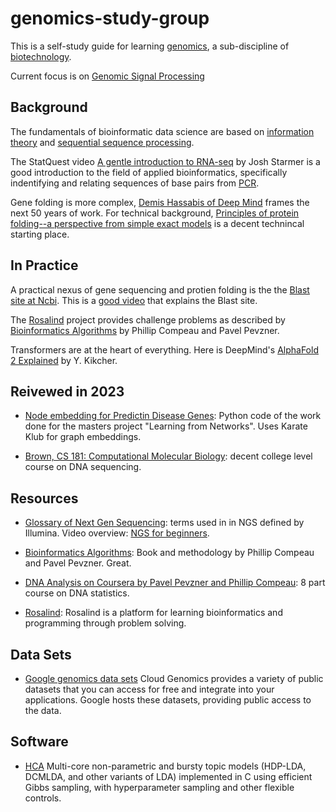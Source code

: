 # genomics-study-group


This is a self-study guide for learning [genomics](https://www.genome.gov/about-genomics/fact-sheets/A-Brief-Guide-to-Genomics), a sub-discipline of [biotechnology](../README.md).

Current focus is on [Genomic Signal Processing](https://nodeholder.notion.site/Genomic-Signal-Processing-eb48c90f0f6d49a481bc498421879d64)

## Background

The fundamentals of bioinformatic data science are based on [information theory](https://bioinformaticshome.com/bioinformatics_tutorials/sequence_alignment/introduction_to_information_theory.html)  and [sequential sequence processing](./papers/2007-BootstrapParticleFilteringSPMagCandy.pdf).

The StatQuest video [A gentle introduction to RNA-seq](https://www.youtube.com/watch?v=tlf6wYJrwKY) by Josh Starmer is a good introduction to the field of applied bioinformatics, specifically indentifying and relating sequences of base pairs from [PCR](https://www.youtube.com/watch?v=7beN35g5xuM).

Gene folding is more complex, [Demis Hassabis of Deep Mind](https://lexfridman.com/demis-hassabis/) frames the next 50 years of work. For technical background, [Principles of protein folding--a perspective from simple exact models](https://www.ncbi.nlm.nih.gov/pmc/articles/PMC2143098) is a decent 
technincal starting place.

## In Practice
A practical nexus of gene sequencing and protien folding is the the [Blast site at Ncbi](https://blast.ncbi.nlm.nih.gov/Blast.cgi). This is a [good video](https://youtu.be/WRKQGwh_Mw0) that explains the Blast site.

The [Rosalind](http://rosalind.info/problems/tree-view/) project provides challenge problems as described by [Bioinformatics Algorithms](https://www.bioinformaticsalgorithms.org/) by Phillip Compeau and Pavel Pevzner.

Transformers are at the heart of everything. Here is DeepMind's [AlphaFold 2 Explained](https://www.youtube.com/watch?v=B9PL__gVxLI) by Y. Kikcher.

## Reivewed in 2023

- [Node embedding for Predictin Disease Genes](https://github.com/lucacareddu/Comparing-node-embedding-methods-and-classifiers-for-predicting-disease-genes):  Python code of the work done for the masters project "Learning from Networks". Uses Karate Klub for graph embeddings.

- [Brown, CS 181: Computational Molecular Biology](http://cs.brown.edu/courses/cs181/lectures.html): decent college level course on DNA sequencing.


## Resources
- [Glossary of Next Gen Sequencing](https://www.illumina.com/science/technology/next-generation-sequencing/beginners/glossary.html): terms used in in NGS defined by Illumina. Video overview: [NGS for beginners](https://www.illumina.com/science/technology/next-generation-sequencing/beginners.html).

- [Bioinformatics Algorithms](https://www.bioinformaticsalgorithms.org/): Book and methodology by Phillip Compeau and Pavel Pevzner. Great.

 - [DNA Analysis on Coursera by Pavel Pevzner and Phillip Compeau](https://www.coursera.org/learn/dna-analysis): 8 part course on DNA statistics.
  
- [Rosalind](http://rosalind.info/problems/locations): Rosalind is a platform for learning bioinformatics and programming through problem solving.

## Data Sets
- [Google genomics data sets](https://cloud.google.com/genomics/docs/public-datasets/) Cloud Genomics provides a variety of public datasets that you can access for free and integrate into your applications. Google hosts these datasets, providing public access to the data.

## Software
- [HCA](https://mloss.org/software/title/?page=11) Multi-core non-parametric and bursty topic models (HDP-LDA, DCMLDA, and other variants of LDA) implemented in C using efficient Gibbs sampling, with hyperparameter sampling and other flexible controls.
